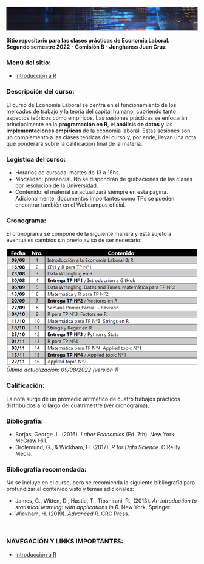 ![Header](https://raw.githubusercontent.com/junghanss/junghanss.github.io/main/docs/assets/header-image.jpg)


**Sitio repositorio para las clases prácticas de Economía Laboral.**<br>
**Segundo semestre 2022 - Comisión B - Junghanss Juan Cruz**


### Menú del sitio: 
- [Introducción a R](./intro-r.md)

### Descripción del curso:
El curso de Economía Laboral se centra en el funcionamiento de los mercados de trabajo y la teoría del capital humano, cubriendo tanto aspectos teóricos como empíricos. Las sesiones prácticas se enfocarán principalmente en la **programación en R**, el **análisis de datos** y las **implementaciones empíricas** de la economía laboral. Estas sesiones son un complemento a las clases teóricas del curso y, por ende, llevan una nota que ponderará sobre la calificación final de la materia.


### Logística del curso:
- Horarios de cursada: martes de 13 a 15hs. 
- Modalidad: presencial. No se dispondrán de grabaciones de las clases por resolución de la Universidad.
- Contenido: el material se actualizará siempre en esta página. Adicionalmente, documentos importantes como TPs se pueden encontrar también en el Webcampus oficial.


### Cronograma:
El cronograma se compone de la siguiente manera y está sujeto a eventuales cambios sin previo aviso de ser necesario:

![Cronograma Version 1](https://raw.githubusercontent.com/junghanss/junghanss.github.io/main/docs/assets/Cronograma_V1.png)
_Última actualización: 09/08/2022 (versión 1)_


### Calificación:
La nota surge de un promedio aritmético de cuatro trabajos prácticos distribuidos a lo largo del cuatrimestre (ver cronograma).


### Bibliografía:

- Borjas, George J.. (2016). _Labor Economics_ (Ed. 7th). New York: McGraw Hill.
- Grolemund, G., & Wickham, H. (2017). _R for Data Science_. O’Reilly Media.

### Bibliografía recomendada:

No se incluye en el curso, pero se recomienda la siguiente bibliografía para profundizar el contenido visto y temas adicionales:
- James, G., Witten, D., Hastie, T., Tibshirani, R., (2013). _An introduction to statistical learning: with applications in R_. New York. Springer.
- Wickham, H. (2019). _Advanced R_. CRC Press.

&nbsp;

### NAVEGACIÓN Y LINKS IMPORTANTES:
- [Introducción a R](./intro-r.md)


